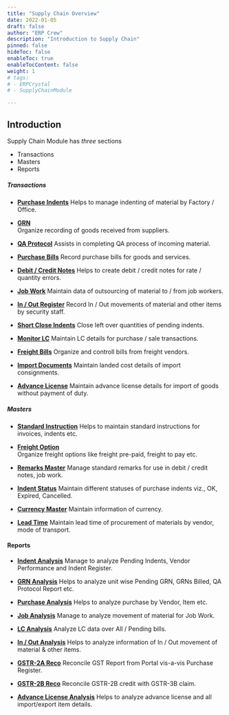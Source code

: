 ```yaml
---
title: "Supply Chain Overview"
date: 2022-01-05
draft: false
author: "ERP Crew"
description: "Introduction to Supply Chain"
pinned: false
hideToc: false
enableToc: true
enableTocContent: false
weight: 1
# tags: 
# - ERPCrystal
# - SupplyChainModule

---
```

## Introduction
Supply Chain Module has *three* sections 
- Transactions
- Masters
- Reports


##### **Transactions** 

- [**Purchase Indents**](../dummy-module)
Helps to manage indenting of material by Factory / Office.

- [**GRN**](../dummy-module)  
Organize recording of goods received from suppliers.

- [**QA Protocol**](../dummy-module) 
Assists in completing QA process of incoming material.

- [**Purchase Bills**](../dummy-module) 
Record purchase bills for goods and services.

- [**Debit / Credit Notes**](../dummy-module) 
Helps to create debit / credit notes for rate / quantity errors.

- [**Job Work**](../dummy-module) 
Maintain data of outsourcing of material to / from job workers.

- [**In / Out Register**](../dummy-module) 
Record In / Out movements of material and other items by security staff.

- [**Short Close Indents**](../dummy-module) 
Close left over quantities of pending indents.

- [**Monitor LC**](../dummy-module) 
Maintain LC details for purchase / sale transactions.

- [**Freight Bills**](../dummy-module)
Organize and controll bills from freight vendors.

- [**Import Documents**](../dummy-module) 
Maintain landed cost details of import consignments.

- [**Advance License**](../dummy-module) 
Maintain advance license details for import of goods without payment of duty.
  

##### **Masters**   

- [**Standard Instruction**](../dummy-module) 
Helps to maintain standard instructions for invoices, indents etc.

- [**Freight Option**](../dummy-module)  
Organize freight options like freight pre-paid, freight to pay etc.

- [**Remarks Master**](../dummy-module) 
Manage standard remarks for use in debit / credit notes, job work.

- [**Indent Status**](../dummy-module) 
Maintain different statuses of purchase indents viz., OK, Expired, Cancelled.

- [**Currency Master**](../dummy-module) 
Maintain information of currency.
  
- [**Lead Time**](../dummy-module) 
Maintain lead time of procurement of materials by vendor, mode of transport.


#### **Reports**

- [**Indent Analysis**](../dummy-module) 
Manage to analyze Pending Indents, Vendor Performance and Indent Register.

- [**GRN Analysis**](../dummy-module) 
Helps to analyze unit wise Pending GRN, GRNs Billed, QA Protocol Report etc.

- [**Purchase Analysis**](../dummy-module) 
Helps to analyze purchase by Vendor, Item etc.

- [**Job Analysis**](../dummy-module) 
Manage to analyze movement of material for Job Work.

- [**LC Analysis**](../dummy-module) 
Analyze LC data over All / Pending bills.

- [**In / Out Analysis**](/dummy-module) 
Helps to analyze information of In / Out movement of material & other items.
 
- [**GSTR-2A Reco**](../dummy-module) 
Reconcile GST Report from Portal vis-a-vis Purchase Register. 

- [**GSTR-2B Reco**](../dummy-module) 
Reconcile GSTR-2B credit with GSTR-3B claim.

- [**Advance License Analysis**](../dummy-module)
Helps to analyze advance license and all import/export item details.   

